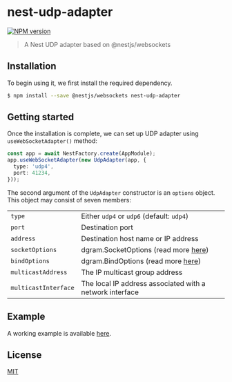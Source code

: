 # nest-udp-adapter

[![NPM version][npm-image]][npm-url]

> A Nest UDP adapter based on @nestjs/websockets

## Installation

To begin using it, we first install the required dependency.

```bash
$ npm install --save @nestjs/websockets nest-udp-adapter 
```

## Getting started

Once the installation is complete, we can set up UDP adapter using `useWebSocketAdapter()` method:

```typescript
const app = await NestFactory.create(AppModule);
app.useWebSocketAdapter(new UdpAdapter(app, {
  type: 'udp4',
  port: 41234,
}));
```

The second argument of the `UdpAdapter` constructor is an `options` object. This object may consist of seven members:

<table>
  <tr>
    <td><code>type</code></td>
    <td>Either <code>udp4</code> or <code>udp6</code> (default: <code>udp4</code>)</td>
  </tr>
  <tr>
    <td><code>port</code></td>
    <td>Destination port</td>
  </tr>
  <tr>
    <td><code>address</code></td>
    <td>Destination host name or IP address</td>
  </tr>
  <tr>
    <td><code>socketOptions</code></td>
    <td>dgram.SocketOptions (read more 
      <a
        href="https://nodejs.org/api/dgram.html#dgramcreatesocketoptions-callback"
        rel="nofollow"
        target="blank"
        >here</a
      >)</td>
  </tr>
  <tr>
    <td><code>bindOptions</code></td>
    <td>dgram.BindOptions (read more 
      <a
        href="https://nodejs.org/api/dgram.html#socketbindoptions-callback"
        rel="nofollow"
        target="blank"
        >here</a
      >)</td>
  </tr>
  <tr>
    <td><code>multicastAddress</code></td>
    <td>The IP multicast group address</td>
  </tr>
  <tr>
    <td><code>multicastInterface</code></td>
    <td>The local IP address associated with a network interface</td>
  </tr>
</table>

## Example

A working example is available [here](https://github.com/fugle-dev/nest-udp-adapter/tree/master/example).

## License

[MIT](LICENSE)

[npm-image]: https://img.shields.io/npm/v/nest-udp-adapter.svg
[npm-url]: https://npmjs.com/package/nest-udp-adapter
